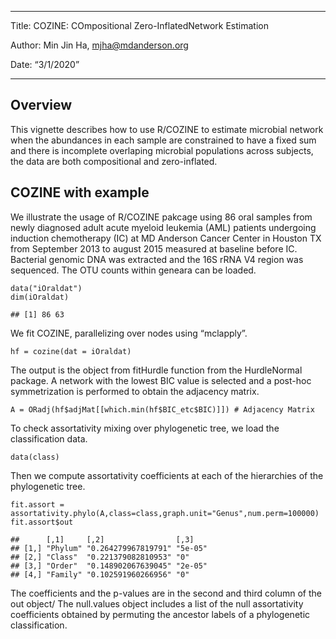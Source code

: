 ------------------------------------------------------------------------

Title: COZINE: COmpositional Zero-InflatedNetwork Estimation 

Author: Min Jin Ha, mjha@mdanderson.org 

Date: “3/1/2020” 

------------------------------------------------------------------------

Overview
--------

This vignette describes how to use R/COZINE to estimate microbial
network when the abundances in each sample are constrained to have a
fixed sum and there is incomplete overlaping microbial populations
across subjects, the data are both compositional and zero-inflated.

COZINE with example
-------------------

We illustrate the usage of R/COZINE pakcage using 86 oral samples from
newly diagnosed adult acute myeloid leukemia (AML) patients undergoing
induction chemotherapy (IC) at MD Anderson Cancer Center in Houston TX
from September 2013 to august 2015 measured at baseline before IC.
Bacterial genomic DNA was extracted and the 16S rRNA V4 region was
sequenced. The OTU counts within geneara can be loaded.

    data("iOraldat")
    dim(iOraldat)

    ## [1] 86 63

We fit COZINE, parallelizing over nodes using “mclapply”.

    hf = cozine(dat = iOraldat)

The output is the object from fitHurdle function from the HurdleNormal
package. A network with the lowest BIC value is selected and a post-hoc
symmetrization is performed to obtain the adjacency matrix.

    A = ORadj(hf$adjMat[[which.min(hf$BIC_etc$BIC)]]) # Adjacency Matrix

To check assortativity mixing over phylogenetic tree, we load the
classification data.

    data(class)

Then we compute assortativity coefficients at each of the hierarchies of
the phylogenetic tree.

    fit.assort = assortativity.phylo(A,class=class,graph.unit="Genus",num.perm=100000) 
    fit.assort$out

    ##      [,1]     [,2]                [,3]   
    ## [1,] "Phylum" "0.264279967819791" "5e-05"
    ## [2,] "Class"  "0.221379082810953" "0"    
    ## [3,] "Order"  "0.148902067639045" "2e-05"
    ## [4,] "Family" "0.102591960266956" "0"

The coefficients and the p-values are in the second and third column of
the out object/ The null.values object includes a list of the null
assortativity coefficients obtained by permuting the ancestor labels of
a phylogenetic classification.
